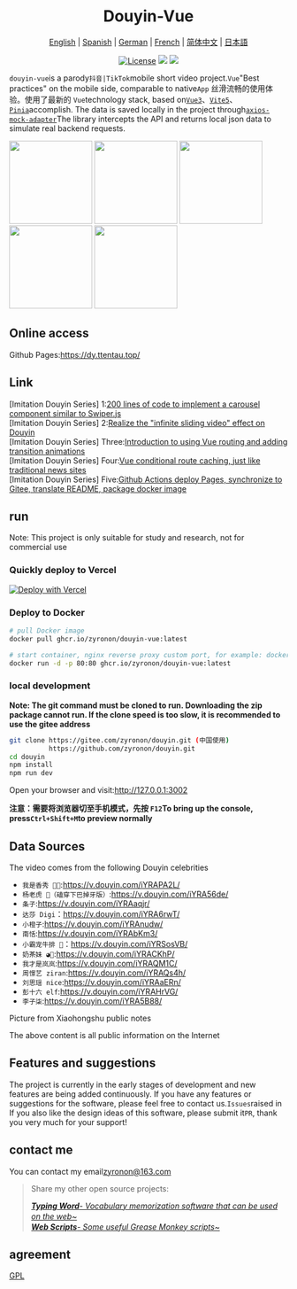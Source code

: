 <h1 align="center">
  Douyin-Vue
</h1>

<p align="center">
 <a href="README.en.md">English</a> | <a href="README.es.md">Spanish</a> | <a href="README.de.md">German</a> | 
<a href="README.fr.md">French</a> | <a href="../README.md">简体中文</a> |  <a href="README.ja.md">日本語</a> 
</p>

<p align="center">
  <a href="https://github.com/zyronon/douyin/blob/master/LICENSE"><img src="https://img.shields.io/github/license/zyronon/douyin" alt="License"></a>
  <a><img src="https://img.shields.io/badge/PRs-welcome-brightgreen.svg"/></a>
  <a><img src="https://img.shields.io/badge/Powered%20by-Vue-blue"/></a>
</p>

`douyin-vue`is a parody`抖音|TikTok`mobile short video project.`Vue`"Best practices" on the mobile side, comparable to native`App` 丝滑流畅的使用体验。使用了最新的 `Vue`technology stack, based on[`Vue3`](https://cn.vuejs.org/)、[`Vite5`](https://cn.vitejs.dev/)、[`Pinia`](https://pinia.vuejs.org/)accomplish. The data is saved locally in the project through[`axios-mock-adapter`](https://github.com/ctimmerm/axios-mock-adapter)The library intercepts the API and returns local json data to simulate real backend requests.

<div>
<img width="150px" src='docs/imgs/1.gif' />
<img width="150px" src='docs/imgs/2.gif' />
<img width="150px" src='docs/imgs/3.gif' />
<img width="150px" src='docs/imgs/4.gif' />
<img width="150px" src='docs/imgs/5.gif' />
</div>

## Online access

[//]: # "Gitee Pages: [https://zyronon.gitee.io/douyin/](https://zyronon.gitee.io/douyin/)(中国地区推荐访问这个地址)   "

[//]: # "注意：Gitee Pages现在无法更新，代码不是最新的。如果你能翻墙推荐访问下面地址  "

Github Pages:<https://dy.ttentau.top/>

[//]: # "Gitee pages: [https://dy.ttentau.top/](https://dy.ttentau.top/) (中国地区推荐访问这个地址)  "

[//]: # "Github pages: [https://zyronon.github.io/douyin/](https://zyronon.github.io/douyin/)  "

[//]: # "Netlify: [https://douyins.netlify.app/](https://douyins.netlify.app/)"

[//]: # "Vercel:  [https://douyins.vercel.app](https://douyins.vercel.app)"

[//]: # "Android Apk: https://github.com/zyronon/douyin/releases"

[//]: # "**注意**：`PC` 必须将浏览器切到手机模式，先按 `F12` 调出控制台，再按 `Ctrl+Shift+M`才能正常预览"

[//]: # "**注意**：手机请用  [Via 浏览器](https://viayoo.com/zh-cn/)  或 Chrome 浏览器预览。其它浏览器可能会强制将视频全屏，导致无法正常显示"

## Link

\[Imitation Douyin Series] 1:[200 lines of code to implement a carousel component similar to Swiper.js](https://juejin.cn/post/7360512664317018146)  
\[Imitation Douyin Series] 2:[Realize the "infinite sliding video" effect on Douyin](https://juejin.cn/post/7361614921519054883)  
\[Imitation Douyin Series] Three:[Introduction to using Vue routing and adding transition animations](https://juejin.cn/post/7362528152777130025)  
\[Imitation Douyin Series] Four:[Vue conditional route caching, just like traditional news sites](https://juejin.cn/post/7365334891473240101)  
\[Imitation Douyin Series] Five:[Github Actions deploy Pages, synchronize to Gitee, translate README, package docker image](https://juejin.cn/post/7365757742381957161)

## run

Note: This project is only suitable for study and research, not for commercial use

### Quickly deploy to Vercel

[![Deploy with Vercel](https://vercel.com/button)](https://vercel.com/new/clone?repository-url=https://github.com/zyronon/douyin)

### Deploy to Docker

```bash
# pull Docker image
docker pull ghcr.io/zyronon/douyin-vue:latest

# start container, nginx reverse proxy custom port, for example: docker run -d -p 80:80 ghcr.io/zyronon/douyin-vue:latest
docker run -d -p 80:80 ghcr.io/zyronon/douyin-vue:latest
```

### local development

**Note: The git command must be cloned to run. Downloading the zip package cannot run. If the clone speed is too slow, it is recommended to use the gitee address**

```bash
git clone https://gitee.com/zyronon/douyin.git (中国使用)
          https://github.com/zyronon/douyin.git 
cd douyin
npm install
npm run dev
```

Open your browser and visit:<http://127.0.0.1:3002>

**注意：需要将浏览器切至手机模式，先按 `F12`To bring up the console, press`Ctrl+Shift+M`to preview normally**

## Data Sources

The video comes from the following Douyin celebrities

-   `我是香秀 🐂🍺`:<https://v.douyin.com/iYRAPA2L/>
-   `杨老虎 🐯（磕穿下巴掉牙版）`:<https://v.douyin.com/iYRA56de/>
-   `条子`:<https://v.douyin.com/iYRAaqjr/>
-   `达莎 Digi`：<https://v.douyin.com/iYRA6rwT/>
-   `小橙子`:<https://v.douyin.com/iYRAnudw/>
-   `南恬`:<https://v.douyin.com/iYRAbKm3/>
-   `小霸宠牛排 🥩`：<https://v.douyin.com/iYRSosVB/>
-   `奶茶妹 ◕🌱`:<https://v.douyin.com/iYRACKhP/>
-   `我才是岚岚`:<https://v.douyin.com/iYRAQM1C/>
-   `周憬艺 ziran`:<https://v.douyin.com/iYRAQs4h/>
-   `刘思瑶 nice`:<https://v.douyin.com/iYRAaERn/>
-   `彭十六 elf`:<https://v.douyin.com/iYRAHrVG/>
-   `李子柒`:<https://v.douyin.com/iYRA5B88/>

Picture from Xiaohongshu public notes

The above content is all public information on the Internet

## Features and suggestions

The project is currently in the early stages of development and new features are being added continuously. If you have any features or suggestions for the software, please feel free to contact us.`Issues`raised in
If you also like the design ideas of this software, please submit it`PR`, thank you very much for your support!

## contact me

You can contact my email<a href="mailto:zyronon@163.com">zyronon@163.com</a>

> Share my other open source projects:
>
> _[**Typing Word**- Vocabulary memorization software that can be used on the web~](https://github.com/zyronon/typing-word)<img src="https://img.shields.io/github/stars/zyronon/typing-word.svg?style=flat-square&label=Star&color=4285dd&logo=github" height="16px" />_  
> _[**Web Scripts**- Some useful Grease Monkey scripts~](https://github.com/zyronon/web-scripts)<img src="https://img.shields.io/github/stars/zyronon/web-scripts.svg?style=flat-square&label=Star&color=4285dd&logo=github" height="16px" />_

## agreement

[GPL](../LICENSE)
